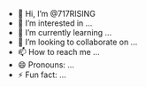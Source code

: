 - 👋 Hi, I’m @717RISING
- 👀 I’m interested in ...
- 🌱 I’m currently learning ...
- 💞️ I’m looking to collaborate on ...
- 📫 How to reach me ...
- 😄 Pronouns: ...
- ⚡ Fun fact: ...

<!---
717RISING/717RISING is a ✨ special ✨ repository because its `README.md` (this file) appears on your GitHub profile.
You can click the Preview link to take a look at your changes.
--->
